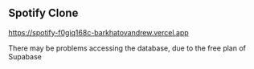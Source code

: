 ## Spotify Clone

https://spotify-f0giq168c-barkhatovandrew.vercel.app

There may be problems accessing the database, due to the free plan of Supabase
